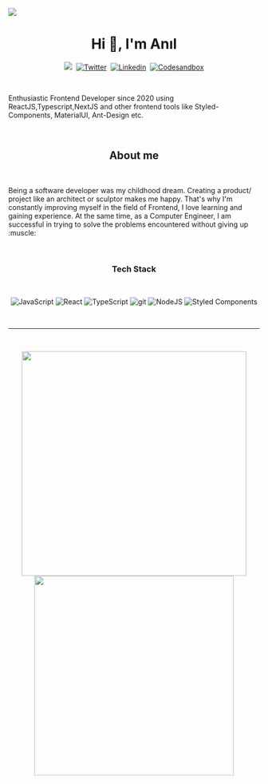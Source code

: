 ![](https://komarev.com/ghpvc/?username=aniler0&color=blueviolet)
<h1 align="center">Hi 👋, I'm Anıl</h1>

<p align="center">
<a href="https://www.aniler.live"><img src="https://img.shields.io/badge/-PORTFOLIO-%23ff69b4&?style=for-the-badge&?color=ff69b4 alt="Portfolio" /></a>&nbsp;
<a href="https://twitter.com/_aniler"><img src="https://img.shields.io/badge/Twitter-1DA1F2?style=for-the-badge&logo=twitter&logoColor=white" alt="Twitter" /></a>&nbsp;
<a href="https://www.linkedin.com/in/aniler0/"><img src="https://img.shields.io/badge/LinkedIn-0072b1?style=for-the-badge&logo=linkedin&logoColor=white" alt="Linkedin" /></a>&nbsp;
  <a href="https://codesandbox.io/u/aniler0"><img src="https://img.shields.io/badge/Codesandbox-000000?style=for-the-badge&logo=codesandbox&logoColor=white" alt="Codesandbox"> </a>
  
</p>
<br />

<p>Enthusiastic Frontend Developer since 2020 using ReactJS,Typescript,NextJS and other frontend tools like Styled-Components, MaterialUI, Ant-Design etc. </p>
<br />

<h2 align="center">About me</h2>
<br />
<p>Being a software developer was my childhood dream. Creating a product/
project like an architect or sculptor makes me happy. That's why I'm 
constantly improving myself in the field of Frontend, I love learning and 
gaining experience. At the same time, as a Computer Engineer, I am 
successful in trying to solve the problems encountered without giving up :muscle:</p>
<br />

<p>
<h3 align="center">Tech Stack</h3>
</p>
<br />
<p align="center">
  <img alt="JavaScript" src="https://img.shields.io/badge/-JavaScript-ffd500?style=flat-square&logo=javascript&logoColor=black" />
  <img alt="React" src="https://img.shields.io/badge/-React-198CFF?style=flat-square&logo=react&logoColor=white" />
  <img alt="TypeScript" src="https://img.shields.io/badge/-TypeScript-007ACC?style=flat-square&logo=typescript&logoColor=white" />
  <img alt="git" src="https://img.shields.io/badge/-Git-F05032?style=flat-square&logo=git&logoColor=white" />
  <img alt="NodeJS" src="https://img.shields.io/badge/-Node-339933?style=flat-square&logo=node.js&logoColor=white" />
  <img alt="Styled Components" src="https://img.shields.io/badge/-Styled_Components-DB7093?style=flat-square&logo=styled-components&logoColor=white" />
      
   </p>
<br />

---

<br />
<p align="center">
<img src="https://github-readme-stats.vercel.app/api?username=aniler0&theme=gotham&show_icons=true" width="450"/>
<img src="https://github-readme-stats.vercel.app/api/top-langs?username=aniler0&show_icons=true&theme=gotham&locale=en&layout=compact" width="400" />
</p>

